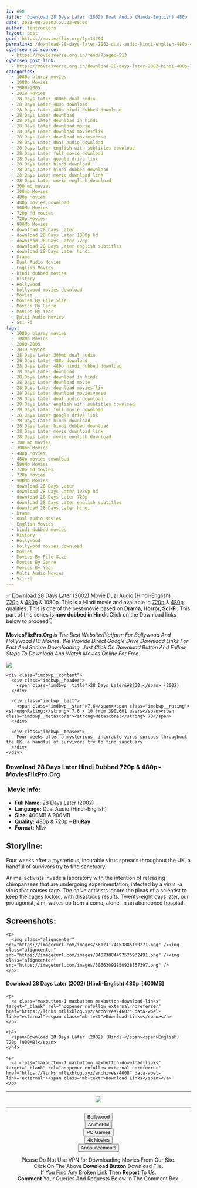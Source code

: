 ```yaml
---
id: 690
title: 'Download 28 Days Later (2002) Dual Audio (Hindi-English) 480p [400MB] || 720p [900MB]'
date: 2021-08-30T03:53:22+00:00
author: tentrockers
layout: post
guid: https://moviezflix.org/?p=14794
permalink: /download-28-days-later-2002-dual-audio-hindi-english-480p-400mb-720p-900mb/
cyberseo_rss_source:
  - https://moviesverse.org.in/feed/?paged=513
cyberseo_post_link:
  - https://moviesverse.org.in/download-28-days-later-2002-hindi-480p-720p/
categories:
  - 1080p bluray movies
  - 1080p Movies
  - 2000-2005
  - 2019 Movies
  - 28 Days Later 300mb dual audio
  - 28 Days Later 480p download
  - 28 Days Later 480p hindi dubbed download
  - 28 Days Later download
  - 28 Days Later download in hindi
  - 28 Days Later download movie
  - 28 Days Later download moviesflix
  - 28 Days Later download moviesverse
  - 28 Days Later dual audio download
  - 28 Days Later english with subtitles download
  - 28 Days Later full movie download
  - 28 Days Later google drive link
  - 28 Days Later hindi download
  - 28 Days Later hindi dubbed download
  - 28 Days Later movie download link
  - 28 Days Later movie english download
  - 300 mb movies
  - 300mb Movies
  - 480p Movies
  - 480p movies download
  - 500Mb Movies
  - 720p hd movies
  - 720p Movies
  - 900Mb Movies
  - download 28 Days Later
  - download 28 Days Later 1080p hd
  - download 28 Days Later 720p
  - download 28 Days Later english subtitles
  - download 28 Days Later hindi
  - Drama
  - Dual Audio Movies
  - English Movies
  - hindi dubbed movies
  - History
  - Hollywood
  - hollywood movies download
  - Movies
  - Movies By File Size
  - Movies By Genre
  - Movies By Year
  - Multi Audio Movies
  - Sci-Fi
tags:
  - 1080p bluray movies
  - 1080p Movies
  - 2000-2005
  - 2019 Movies
  - 28 Days Later 300mb dual audio
  - 28 Days Later 480p download
  - 28 Days Later 480p hindi dubbed download
  - 28 Days Later download
  - 28 Days Later download in hindi
  - 28 Days Later download movie
  - 28 Days Later download moviesflix
  - 28 Days Later download moviesverse
  - 28 Days Later dual audio download
  - 28 Days Later english with subtitles download
  - 28 Days Later full movie download
  - 28 Days Later google drive link
  - 28 Days Later hindi download
  - 28 Days Later hindi dubbed download
  - 28 Days Later movie download link
  - 28 Days Later movie english download
  - 300 mb movies
  - 300mb Movies
  - 480p Movies
  - 480p movies download
  - 500Mb Movies
  - 720p hd movies
  - 720p Movies
  - 900Mb Movies
  - download 28 Days Later
  - download 28 Days Later 1080p hd
  - download 28 Days Later 720p
  - download 28 Days Later english subtitles
  - download 28 Days Later hindi
  - Drama
  - Dual Audio Movies
  - English Movies
  - hindi dubbed movies
  - History
  - Hollywood
  - hollywood movies download
  - Movies
  - Movies By File Size
  - Movies By Genre
  - Movies By Year
  - Multi Audio Movies
  - Sci-Fi
---
```

<div class="thecontent clearfix">
  <p>
    ✅ Download 28 Days Later (2002) <a href="https://moviesverse.org.in/category/movies/" data-wpel-link="internal">Movie</a> Dual Audio (Hindi-English) <a href="https://moviesverse.org.in/720p-movies/" data-wpel-link="internal">720p</a>&nbsp;&&nbsp;<a href="https://moviesverse.org.in/480p-movies/" data-wpel-link="internal">480p</a> & 1080p. This is a Hindi movie and available in <a href="https://moviesverse.org.in/720p-movies/" data-wpel-link="internal">720p</a>&nbsp;&&nbsp;<a href="https://moviesverse.org.in/480p-movies/" data-wpel-link="internal">480p</a> qualities. This is one of the best movie based on <strong>Drama, Horror, Sci-Fi</strong>. This part of this series is <strong>now dubbed in <span>Hindi.&nbsp;</span></strong><span>Click on the Download links below to proceed👇</span>
  </p>
  
  <p>
    <strong><span>MoviesFlixPro.Org&nbsp;</span></strong><em>is The Best Website/Platform For Bollywood And Hollywood HD Movies. We Provide Direct Google Drive Download Links For Fast And Secure Downloading. Just Click On Download Button And Follow Steps To&nbsp;Download And Watch Movies Online For Free.</em>
  </p>
  
  <div class="imdbwp imdbwp--movie dark">
    <div class="imdbwp__thumb">
      <a class="imdbwp__link" target="_blank" title="28 Days Later..." href="https://www.imdb.com/title/tt0289043/" rel="nofollow external noopener noreferrer" data-wpel-link="external"><img class="imdbwp__img" src="https://m.media-amazon.com/images/M/MV5BYTFkM2ViMmQtZmI5NS00MjQ2LWEyN2EtMTI1ZmNlZDU3MTZjXkEyXkFqcGdeQXVyNjU0OTQ0OTY@._V1_SX300.jpg" /></a>
    </div>
    
    <div class="imdbwp__content">
      <div class="imdbwp__header">
        <span class="imdbwp__title">28 Days Later&#8230;</span> (2002)
      </div>
      
      <div class="imdbwp__belt">
        <span class="imdbwp__star">7.6</span><span class="imdbwp__rating"><strong>Rating:</strong> 7.6 / 10 from 390,601 users</span><span class="imdbwp__metascore"><strong>Metascore:</strong> 73</span>
      </div>
      
      <div class="imdbwp__teaser">
        Four weeks after a mysterious, incurable virus spreads throughout the UK, a handful of survivors try to find sanctuary.
      </div>
    </div>
  </div>
  
  <h3>
    <span>Download 28 Days Later Hindi Dubbed 720p & 480p~ MoviesFlixPro.Org</span>
  </h3>
  
  <h3>
    <span>&nbsp;Movie Info:&nbsp;</span>
  </h3>
  
  <ul>
    <li>
      <strong>Full Name: </strong>28 Days Later (2002)
    </li>
    <li>
      <strong>Language:</strong> Dual Audio (Hindi-English)
    </li>
    <li>
      <strong>Size:</strong> 400MB & 900MB
    </li>
    <li>
      <strong>Quality:</strong> 480p & 720p – <span><strong>BluRay</strong></span>
    </li>
    <li>
      <strong>Format:</strong>&nbsp;Mkv
    </li>
  </ul>
  
  <h2>
    <span>Storyline:</span>
  </h2>
  
  <p>
    Four weeks after a mysterious, incurable virus spreads throughout the UK, a handful of survivors try to find sanctuary.
  </p>
  
  <div>
    Animal activists invade a laboratory with the intention of releasing chimpanzees that are undergoing experimentation, infected by a virus -a virus that causes rage. The naive activists ignore the pleas of a scientist to keep the cages locked, with disastrous results. Twenty-eight days later, our protagonist, Jim, wakes up from a coma, alone, in an abandoned hospital.
  </div>
  
  <div class="summary_text">
    <h2>
      <span>Screenshots:</span>
    </h2>
    
    <p>
      <img class="aligncenter" src="https://imagecurl.com/images/56173174153885100271.png" /><img class="aligncenter" src="https://imagecurl.com/images/84073884497575932491.png" /><img class="aligncenter" src="https://imagecurl.com/images/30663091850928867397.png" />
    </p>
  </div>
  
  <div class="inline canwrap">
    <h4>
      <span>Download 28 Days Later (2002) (Hindi-English) </span><span>480p&nbsp; [400MB]</span>
    </h4>
    
    <p>
      <a class="maxbutton-1 maxbutton maxbutton-download-links" target="_blank" rel="noopener nofollow external noreferrer" href="https://links.mflixblog.xyz/archives/4607" data-wpel-link="external"><span class="mb-text">Download Links</span></a>
    </p>
    
    <h4>
      <span>Download 28 Days Later (2002) (Hindi-</span><span>English) 720p [900MB]</span>
    </h4>
    
    <p>
      <a class="maxbutton-1 maxbutton maxbutton-download-links" target="_blank" rel="noopener nofollow external noreferrer" href="https://links.mflixblog.xyz/archives/4608" data-wpel-link="external"><span class="mb-text">Download Links</span></a>
    </p>
  </div>
</div>

<center>
  </p> 
  
  <hr />
  
  <p>
    <a href="http://gdrivepro.xyz/join.php" data-wpel-link="external" target="_blank" rel="nofollow external noopener noreferrer"><img src="https://i.imgur.com/FhMdWdW.png" /></a>
  </p>
  
  <hr />
  
  <p>
    <a href="https://dogemovies.xyz" target="_blank" data-wpel-link="external" rel="nofollow external noopener noreferrer"><button class="button button5">Bollywood</button></a><br /> <a href="https://animeflix.in" target="_blank" data-wpel-link="external" rel="nofollow external noopener noreferrer"><button class="button button5">AnimeFlix</button></a><br /> <a href="https://gamesflix.net/" target="_blank" data-wpel-link="external" rel="nofollow external noopener noreferrer"><button class="button button5">PC Games</button></a><br /> <a href="https://uhdmovies.in" target="_blank" data-wpel-link="external" rel="nofollow external noopener noreferrer"><button class="button button5">4k Movies</button></a><br /> <a href="https://moviesverse.org.in/announcements/" target="_blank" data-wpel-link="internal" rel="noopener"><button class="button button5">Announcements</button></a>
  </p>
  
  <div class="alert alert-danger">
    Please Do Not Use VPN for Downloading Movies From Our Site.
  </div>
  
  <div class="alert alert-success">
    Click On The Above <strong>Download Button</strong> Download File.
  </div>
  
  <div class="alert alert-warning">
    If You Find Any Broken Link Then <strong>Report</strong> To Us.
  </div>
  
  <div class="alert alert-info">
    <strong>Comment</strong> Your Queries And Requests Below In The Comment Box.
  </div>
  
  <p>
    </center>
  </p>